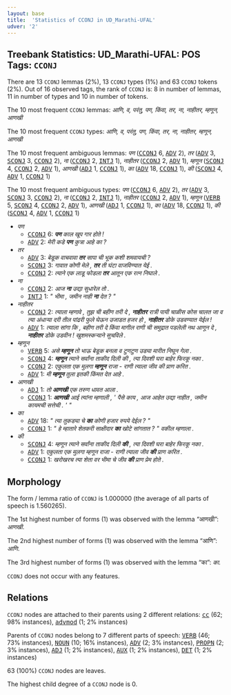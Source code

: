 ```yaml
---
layout: base
title:  'Statistics of CCONJ in UD_Marathi-UFAL'
udver: '2'
---
```


## Treebank Statistics: UD_Marathi-UFAL: POS Tags: `CCONJ`

There are 13 `CCONJ` lemmas (2%), 13 `CCONJ` types (1%) and 63 `CCONJ` tokens (2%).
Out of 16 observed tags, the rank of `CCONJ` is: 8 in number of lemmas, 11 in number of types and 10 in number of tokens.

The 10 most frequent `CCONJ` lemmas: <em>आणि, व, परंतु, पण, किंवा, तर, ना, नाहीतर, म्हणून, आणखी</em>

The 10 most frequent `CCONJ` types:  <em>आणि, व, परंतु, पण, किंवा, तर, ना, नाहीतर, म्हणून, आणखी</em>

The 10 most frequent ambiguous lemmas: <em>पण</em> (<tt><a href="mr_ufal-pos-CCONJ.html">CCONJ</a></tt> 6, <tt><a href="mr_ufal-pos-ADV.html">ADV</a></tt> 2), <em>तर</em> (<tt><a href="mr_ufal-pos-ADV.html">ADV</a></tt> 3, <tt><a href="mr_ufal-pos-SCONJ.html">SCONJ</a></tt> 3, <tt><a href="mr_ufal-pos-CCONJ.html">CCONJ</a></tt> 2), <em>ना</em> (<tt><a href="mr_ufal-pos-CCONJ.html">CCONJ</a></tt> 2, <tt><a href="mr_ufal-pos-INTJ.html">INTJ</a></tt> 1), <em>नाहीतर</em> (<tt><a href="mr_ufal-pos-CCONJ.html">CCONJ</a></tt> 2, <tt><a href="mr_ufal-pos-ADV.html">ADV</a></tt> 1), <em>म्हणून</em> (<tt><a href="mr_ufal-pos-SCONJ.html">SCONJ</a></tt> 4, <tt><a href="mr_ufal-pos-CCONJ.html">CCONJ</a></tt> 2, <tt><a href="mr_ufal-pos-ADV.html">ADV</a></tt> 1), <em>आणखी</em> (<tt><a href="mr_ufal-pos-ADJ.html">ADJ</a></tt> 1, <tt><a href="mr_ufal-pos-CCONJ.html">CCONJ</a></tt> 1), <em>का</em> (<tt><a href="mr_ufal-pos-ADV.html">ADV</a></tt> 18, <tt><a href="mr_ufal-pos-CCONJ.html">CCONJ</a></tt> 1), <em>की</em> (<tt><a href="mr_ufal-pos-SCONJ.html">SCONJ</a></tt> 4, <tt><a href="mr_ufal-pos-ADV.html">ADV</a></tt> 1, <tt><a href="mr_ufal-pos-CCONJ.html">CCONJ</a></tt> 1)

The 10 most frequent ambiguous types:  <em>पण</em> (<tt><a href="mr_ufal-pos-CCONJ.html">CCONJ</a></tt> 6, <tt><a href="mr_ufal-pos-ADV.html">ADV</a></tt> 2), <em>तर</em> (<tt><a href="mr_ufal-pos-ADV.html">ADV</a></tt> 3, <tt><a href="mr_ufal-pos-SCONJ.html">SCONJ</a></tt> 3, <tt><a href="mr_ufal-pos-CCONJ.html">CCONJ</a></tt> 2), <em>ना</em> (<tt><a href="mr_ufal-pos-CCONJ.html">CCONJ</a></tt> 2, <tt><a href="mr_ufal-pos-INTJ.html">INTJ</a></tt> 1), <em>नाहीतर</em> (<tt><a href="mr_ufal-pos-CCONJ.html">CCONJ</a></tt> 2, <tt><a href="mr_ufal-pos-ADV.html">ADV</a></tt> 1), <em>म्हणून</em> (<tt><a href="mr_ufal-pos-VERB.html">VERB</a></tt> 5, <tt><a href="mr_ufal-pos-SCONJ.html">SCONJ</a></tt> 4, <tt><a href="mr_ufal-pos-CCONJ.html">CCONJ</a></tt> 2, <tt><a href="mr_ufal-pos-ADV.html">ADV</a></tt> 1), <em>आणखी</em> (<tt><a href="mr_ufal-pos-ADJ.html">ADJ</a></tt> 1, <tt><a href="mr_ufal-pos-CCONJ.html">CCONJ</a></tt> 1), <em>का</em> (<tt><a href="mr_ufal-pos-ADV.html">ADV</a></tt> 18, <tt><a href="mr_ufal-pos-CCONJ.html">CCONJ</a></tt> 1), <em>की</em> (<tt><a href="mr_ufal-pos-SCONJ.html">SCONJ</a></tt> 4, <tt><a href="mr_ufal-pos-ADV.html">ADV</a></tt> 1, <tt><a href="mr_ufal-pos-CCONJ.html">CCONJ</a></tt> 1)


* <em>पण</em>
  * <tt><a href="mr_ufal-pos-CCONJ.html">CCONJ</a></tt> 6: <em><b>पण</b> काल खूप गार होते !</em>
  * <tt><a href="mr_ufal-pos-ADV.html">ADV</a></tt> 2: <em>मेरी कडे <b>पण</b> कुत्रा आहे का ?</em>
* <em>तर</em>
  * <tt><a href="mr_ufal-pos-ADV.html">ADV</a></tt> 3: <em>बेडूक वाचवावा <b>तर</b> सापा ची भूक कशी शमवायची ?</em>
  * <tt><a href="mr_ufal-pos-SCONJ.html">SCONJ</a></tt> 3: <em>गावात कोणी मेले , <b>तर</b> ती घंटा वाजविण्यात येई .</em>
  * <tt><a href="mr_ufal-pos-CCONJ.html">CCONJ</a></tt> 2: <em>त्याने एक लाडू फोडला <b>तर</b> आतून एक रत्न निघाले .</em>
* <em>ना</em>
  * <tt><a href="mr_ufal-pos-CCONJ.html">CCONJ</a></tt> 2: <em>आज <b>ना</b> उद्या सुधारेल तो .</em>
  * <tt><a href="mr_ufal-pos-INTJ.html">INTJ</a></tt> 1: <em>" भीमा , जमीन नाही <b>ना</b> देत ? "</em>
* <em>नाहीतर</em>
  * <tt><a href="mr_ufal-pos-CCONJ.html">CCONJ</a></tt> 2: <em>त्याला म्हणावे , तुझ ची बहीण तरी दे , <b>नाहीतर</b> रात्री पायी चाळीस कोस चालत जा व त्या अंधाऱ्या दरी तील पांढरी फुले घेऊन उजाडत हजर हो , <b>नाहीतर</b> डोके उडवण्यात येईल !</em>
  * <tt><a href="mr_ufal-pos-ADV.html">ADV</a></tt> 1: <em>त्याला सांगा कि , बहीण तरी दे किंवा मागील राणी ची समुद्रात पडलेली नथ आणून दे , <b>नाहीतर</b> डोके उडवीन ! खुशमस्कऱ्याने सुचविले .</em>
* <em>म्हणून</em>
  * <tt><a href="mr_ufal-pos-VERB.html">VERB</a></tt> 5: <em>असे <b>म्हणून</b> तो भाऊ बेडूक बनला व टुणटुण उड्या मारीत निघून गेला .</em>
  * <tt><a href="mr_ufal-pos-SCONJ.html">SCONJ</a></tt> 4: <em><b>म्हणून</b> त्याने सर्वांना ताकीद दिली की , त्या दिवशी घरा बाहेर फिरकू नका .</em>
  * <tt><a href="mr_ufal-pos-CCONJ.html">CCONJ</a></tt> 2: <em>एकुलता एक मुलगा <b>म्हणून</b> राजा - राणी त्याला जीव की प्राण करित .</em>
  * <tt><a href="mr_ufal-pos-ADV.html">ADV</a></tt> 1: <em>मी <b>म्हणून</b> तुला इतकी किंमत देत आहे .</em>
* <em>आणखी</em>
  * <tt><a href="mr_ufal-pos-ADJ.html">ADJ</a></tt> 1: <em>तो <b>आणखी</b> एक तरुण धावत आला .</em>
  * <tt><a href="mr_ufal-pos-CCONJ.html">CCONJ</a></tt> 1: <em><b>आणखी</b> आई त्यांना म्हणाली , ' पैसे काय , आज आहेत उद्या नाहीत , जमीन कायमची सत्तेची . ' "</em>
* <em>का</em>
  * <tt><a href="mr_ufal-pos-ADV.html">ADV</a></tt> 18: <em>" त्या तुकड्या चे <b>का</b> कोणी हजार रुपये देईल ? "</em>
  * <tt><a href="mr_ufal-pos-CCONJ.html">CCONJ</a></tt> 1: <em>" हे म्हातारे शेतकरी साक्षीदार <b>का</b> खोटे सांगतात ? " वकील म्हणाला .</em>
* <em>की</em>
  * <tt><a href="mr_ufal-pos-SCONJ.html">SCONJ</a></tt> 4: <em>म्हणून त्याने सर्वांना ताकीद दिली <b>की</b> , त्या दिवशी घरा बाहेर फिरकू नका .</em>
  * <tt><a href="mr_ufal-pos-ADV.html">ADV</a></tt> 1: <em>एकुलता एक मुलगा म्हणून राजा - राणी त्याला जीव <b>की</b> प्राण करित .</em>
  * <tt><a href="mr_ufal-pos-CCONJ.html">CCONJ</a></tt> 1: <em>खरोखरच त्या शेता वर भीमा चे जीव <b>की</b> प्राण प्रेम होते .</em>

## Morphology

The form / lemma ratio of `CCONJ` is 1.000000 (the average of all parts of speech is 1.560265).

The 1st highest number of forms (1) was observed with the lemma “आणखी”: <em>आणखी</em>.

The 2nd highest number of forms (1) was observed with the lemma “आणि”: <em>आणि</em>.

The 3rd highest number of forms (1) was observed with the lemma “का”: <em>का</em>.

`CCONJ` does not occur with any features.


## Relations

`CCONJ` nodes are attached to their parents using 2 different relations: <tt><a href="mr_ufal-dep-cc.html">cc</a></tt> (62; 98% instances), <tt><a href="mr_ufal-dep-advmod.html">advmod</a></tt> (1; 2% instances)

Parents of `CCONJ` nodes belong to 7 different parts of speech: <tt><a href="mr_ufal-pos-VERB.html">VERB</a></tt> (46; 73% instances), <tt><a href="mr_ufal-pos-NOUN.html">NOUN</a></tt> (10; 16% instances), <tt><a href="mr_ufal-pos-ADV.html">ADV</a></tt> (2; 3% instances), <tt><a href="mr_ufal-pos-PROPN.html">PROPN</a></tt> (2; 3% instances), <tt><a href="mr_ufal-pos-ADJ.html">ADJ</a></tt> (1; 2% instances), <tt><a href="mr_ufal-pos-AUX.html">AUX</a></tt> (1; 2% instances), <tt><a href="mr_ufal-pos-DET.html">DET</a></tt> (1; 2% instances)

63 (100%) `CCONJ` nodes are leaves.

The highest child degree of a `CCONJ` node is 0.

